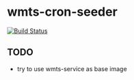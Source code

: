 # wmts-cron-seeder
[![Build Status](https://travis-ci.org/edigonzales/wmts-cron-seeder.svg?branch=master)](https://travis-ci.org/edigonzales/wmts-cron-seeder)

## TODO
* try to use wmts-service as base image